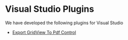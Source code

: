 # Visual Studio Plugins

We have developed the following plugins for Visual Studio

* [Export GridView To Pdf Control](Aspose.Pdf.GridViewExport)